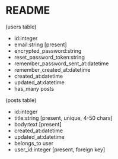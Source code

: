 # README

(users table)
- id:integer
- email:string [present]
- encrypted_password:string
- reset_password_token:string
- remember_password_sent_at:datetime
- remember_created_at:datetime
- created_at:datetime
- updated_at:datetime
- has_many posts

(posts table)
- id:integer
- title:string [present, unique, 4-50 chars]
- body:text [present]
- created_at:datetime
- updated_at:datetime
- belongs_to user
- user_id:integer [present, foreign key]

